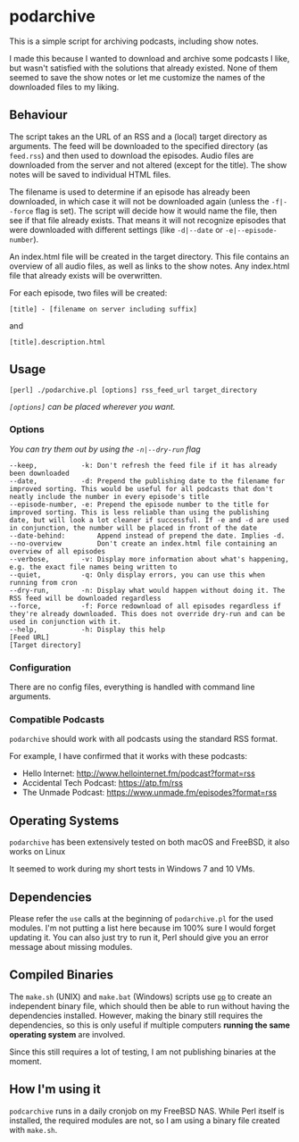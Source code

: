 podarchive
==========
This is a simple script for archiving podcasts, including show notes.

I made this because I wanted to download and archive some podcasts I like, but wasn't satisfied with the solutions that already existed. None of them seemed to save the show notes or let me customize the names of the downloaded files to my liking.

Behaviour
---------
The script takes an the URL of an RSS and a (local) target directory as arguments. The feed will be downloaded to the specified directory (as `feed.rss`) and then used to download the episodes. Audio files are downloaded from the server and not altered (except for the title). The show notes will be saved to individual HTML files.

The filename is used to determine if an episode has already been downloaded, in which case it will not be downloaded again (unless the `-f|--force` flag is set). The script will decide how it would name the file, then see if that file already exists. That means it will not recognize episodes that were downloaded with different settings (like `-d|--date` or `-e|--episode-number`).

An index.html file will be created in the target directory. This file contains an overview of all audio files, as well as links to the show notes. Any index.html file that already exists will be overwritten.

For each episode, two files will be created:

    [title] - [filename on server including suffix]

and

    [title].description.html

Usage
-----
    [perl] ./podarchive.pl [options] rss_feed_url target_directory

_`[options]` can be placed wherever you want._
    
### Options
_You can try them out by using the `-n|--dry-run` flag_

    --keep,           -k: Don't refresh the feed file if it has already been downloaded
    --date,           -d: Prepend the publishing date to the filename for improved sorting. This would be useful for all podcasts that don't neatly include the number in every episode's title
    --episode-number, -e: Prepend the episode number to the title for improved sorting. This is less reliable than using the publishing date, but will look a lot cleaner if successful. If -e and -d are used in conjunction, the number will be placed in front of the date
    --date-behind:        Append instead of prepend the date. Implies -d.
    --no-overview         Don't create an index.html file containing an overview of all episodes
    --verbose,        -v: Display more information about what's happening, e.g. the exact file names being written to
    --quiet,          -q: Only display errors, you can use this when running from cron
    --dry-run,        -n: Display what would happen without doing it. The RSS feed will be downloaded regardless
    --force,          -f: Force redownload of all episodes regardless if they're already downloaded. This does not override dry-run and can be used in conjunction with it.
    --help,           -h: Display this help
    [Feed URL]
    [Target directory]

### Configuration
There are no config files, everything is handled with command line arguments.

### Compatible Podcasts
`podarchive` should work with all podcasts using the standard RSS format.

For example, I have confirmed that it works with these podcasts:

* Hello Internet: http://www.hellointernet.fm/podcast?format=rss
* Accidental Tech Podcast: https://atp.fm/rss
* The Unmade Podcast: https://www.unmade.fm/episodes?format=rss

Operating Systems
-----------------
`podarchive` has been extensively tested on both macOS and FreeBSD, it also works on Linux

It seemed to work during my short tests in Windows 7 and 10 VMs.

Dependencies
------------
Please refer the `use` calls at the beginning of `podarchive.pl` for the used modules. I'm not putting a list here because im 100% sure I would forget updating it. You can also just try to run it, Perl should give you an error message about missing modules.

Compiled Binaries
-----------------
The `make.sh` (UNIX) and `make.bat` (Windows) scripts use [`pp`](https://metacpan.org/pod/pp) to create an independent binary file, which should then be able to run without having the dependencies installed. However, making the binary still requires the dependencies, so this is only useful if multiple computers **running the same operating system** are involved.

Since this still requires a lot of testing, I am not publishing binaries at the moment.

How I'm using it
----------------
`podcarchive` runs in a daily cronjob on my FreeBSD NAS. While Perl itself is installed, the required modules are not, so I am using a binary file created with `make.sh`.
